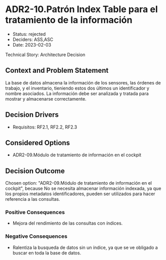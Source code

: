 # ADR2-10.Patrón Index Table para el tratamiento de la información

* Status: rejected
* Deciders: ASS,ASC
* Date: 2023-02-03

Technical Story: Architecture Decision

## Context and Problem Statement

La base de datos almacena la información de los sensores, las órdenes de trabajo, y el inventario, tieniendo estos dos últimos un identificador y nombre asociados. La información debe ser analizada y tratada para mostrar y almacenarse correctamente.

## Decision Drivers

* Requisitos: RF2.1, RF2.2, RF2.3

## Considered Options

* ADR2-09.Módulo de tratamiento de información en el cockpit

## Decision Outcome

Chosen option: "ADR2-09.Módulo de tratamiento de información en el cockpit", because No se necesita almacenar información indexada, ya que los propios metadatos identificadores, pueden ser utilizados para hacer referencia a las consultas.

### Positive Consequences

* Mejora del rendimiento de las consultas con índices.

### Negative Consequences

* Ralentiza la busqueda de datos sin un índice, ya que se ve obligado a buscar en toda la base de datos.
